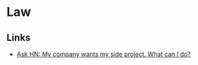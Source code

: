 # Law

## Links

- [Ask HN: My company wants my side project. What can I do?](https://news.ycombinator.com/item?id=21786111)
